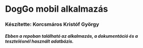 # DogGo mobil alkalmazás
### Készítette: Korcsmáros Kristóf György
##### Ebben a repoban található az alkalmazás, a dokumentáció és a tesztelésnél használt adatbázis.
